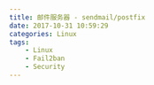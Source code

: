 ```yaml
---
title: 邮件服务器 - sendmail/postfix
date: 2017-10-31 10:59:29
categories: Linux
tags:
    - Linux
    - Fail2ban
    - Security
---
```

